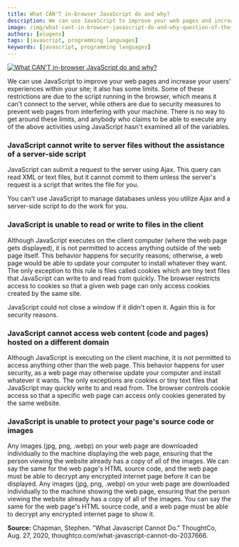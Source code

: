 ```yaml
---
title: What CAN'T in-browser JavaScript do and why?
description: We can use JavaScript to improve your web pages and increase your users' experiences within your site; it also has some limits.
image: /img/what-cant-in-browser-javascript-do-and-why-question-of-the-day.png
authors: [elugens]
tags: [javascript, programming languages]
keywords: [javascript, programming languages]
---
```


<head>
  <title>What CAN'T in-browser JavaScript do and why</title>
</head>

[![What CAN'T in-browser JavaScript do and why?](/img/what-cant-in-browser-javascript-do-and-why-question-of-the-day.png)](/blog/2022/05/5/what-cant-in-browser-javascript-do-and-why)

<!--truncate-->

We can use JavaScript to improve your web pages and increase your users' experiences within your site; it also has some limits. Some of these restrictions are due to the script running in the browser, which means it can't connect to the server, while others are due to security measures to prevent web pages from interfering with your machine. There is no way to get around these limits, and anybody who claims to be able to execute any of the above activities using JavaScript hasn't examined all of the variables.

### JavaScript cannot write to server files without the assistance of a server-side script

JavaScript can submit a request to the server using Ajax. This query can read XML or text files, but it cannot commit to them unless the server's request is a script that writes the file for you.

You can't use JavaScript to manage databases unless you utilize Ajax and a server-side script to do the work for you.

### JavaScript is unable to read or write to files in the client

Although JavaScript executes on the client computer (where the web page gets displayed), it is not permitted to access anything outside of the web page itself. This behavior happens for security reasons; otherwise, a web page would be able to update your computer to install whatever they want. The only exception to this rule is files called cookies which are tiny text files that JavaScript can write to and read from quickly. The browser restricts access to cookies so that a given web page can only access cookies created by the same site.

JavaScript could not close a window if it didn't open it. Again this is for security reasons.

### JavaScript cannot access web content (code and pages) hosted on a different domain

Although JavaScript is executing on the client machine, it is not permitted to access anything other than the web page. This behavior happens for user security, as a web page may otherwise update your computer and install whatever it wants. The only exceptions are cookies or tiny text files that JavaScript may quickly write to and read from. The browser controls cookie access so that a specific web page can access only cookies generated by the same website.

### JavaScript is unable to protect your page's source code or images

Any images (jpg, png, .webp) on your web page are downloaded individually to the machine displaying the web page, ensuring that the person viewing the website already has a copy of all of the images. We can say the same for the web page's HTML source code, and the web page must be able to decrypt any encrypted internet page before it can be displayed. Any images (jpg, png, .webp) on your web page are downloaded individually to the machine showing the web page, ensuring that the person viewing the website already has a copy of all of the images. You can say the same for the web page's HTML source code, and a web page must be able to decrypt any encrypted internet page to show it.

**Source:** Chapman, Stephen. "What Javascript Cannot Do." ThoughtCo, Aug. 27, 2020, thoughtco.com/what-javascript-cannot-do-2037666.
